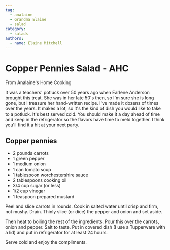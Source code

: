 ```yaml
---
tag:
  - analaine
  - Grandma Elaine
  - salad
category:
  - salads
authors:
  - name: Elaine Mitchell
---
```


# Copper Pennies Salad - AHC
From Analaine's Home Cooking

It was a teachers' potluck over 50 years ago when Earlene Anderson brought this treat. She was
in her late 50's then, so I'm sure she is long gone, but I treasure her hand-written recipe. I've
made it dozens of times over the years.
It makes a lot, so it's the kind of dish you would like to take to a potluck. It's best served cold.
You should make it a day ahead of time and keep in the refrigerator so the flavors have time to
meld together. I think you'll find it a hit at your next party.

## Copper pennies
* 2 pounds carrots
* 1 green pepper
* 1 medium onion
* 1 can tomato soup
* 1 tablespoon worchestershire sauce
* 2 tablespoons cooking oil
* 3/4 cup sugar (or less)
* 1/2 cup vinegar
* 1 teaspoon prepared mustard

Peel and slice carrots in rounds. Cook in salted water until crisp and firm, not mushy. Drain.
Thinly slice (or dice) the pepper and onion and set aside.

Then heat to boiling the rest of the ingredients. Pour this over the carrots, onion and pepper. Salt
to taste. Put in covered dish (I use a Tupperware with a lid) and put in refrigerator for at least 24
hours.

Serve cold and enjoy the compliments.
